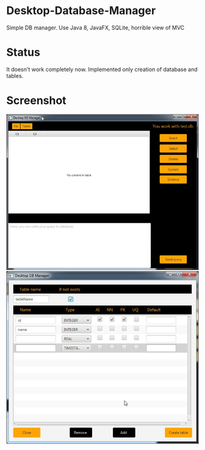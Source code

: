 # Desktop-Database-Manager
Simple DB manager. Use Java 8, JavaFX, SQLite, horrible view of MVC
# Status
It doesn't work completely now. Implemented only creation of database and tables.
# Screenshot
![Image alt](https://github.com/VaJar97/Desktop-Database-Manager/raw/master/screenshot/1.jpg)
![Image alt](https://github.com/VaJar97/Desktop-Database-Manager/raw/master/screenshot/2.jpg)
